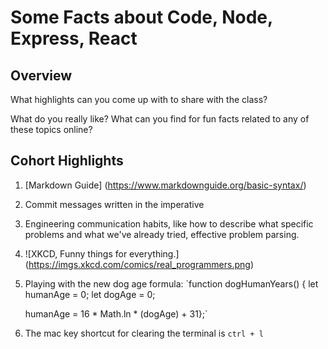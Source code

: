 # Some Facts about Code, Node, Express, React

## Overview

What highlights can you come up with to share with the class?

What do you really like? What can you find for fun facts related to any of these topics online?

## Cohort Highlights

1. [Markdown Guide] (https://www.markdownguide.org/basic-syntax/)
2. Commit messages written in the imperative
3. Engineering communication habits, like how to describe what specific problems and what we've already tried, effective problem parsing. 
4.  ![XKCD, Funny things for everything.] (https://imgs.xkcd.com/comics/real_programmers.png)

5. Playing with the new dog age formula: 
`function dogHumanYears()  {
	let humanAge = 0;
	let dogAge = 0;

	humanAge = 16 * Math.ln * (dogAge) + 31};`
6. The mac key shortcut for clearing the terminal is `ctrl + l`

